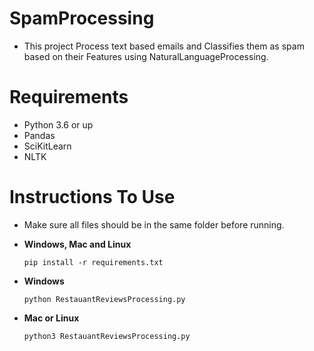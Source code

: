 # SpamProcessing
- This project Process text based emails and Classifies them as spam based on their Features using NaturalLanguageProcessing.

# Requirements
- Python 3.6 or up
- Pandas
- SciKitLearn
- NLTK
 
# Instructions To Use
- Make sure all files should be in the same folder before running.

- **Windows, Mac and Linux**
  ``` 
  pip install -r requirements.txt
  ```
- **Windows**
  ```
  python RestauantReviewsProcessing.py
  ```
- **Mac or Linux**
  ```
  python3 RestauantReviewsProcessing.py
  ```